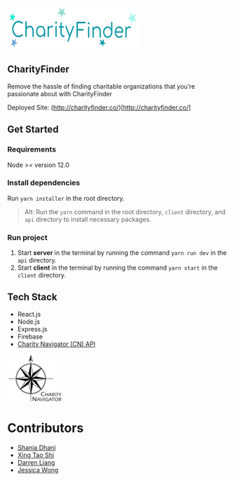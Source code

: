 <img src="https://raw.githubusercontent.com/CharityFinder/CharityFinder/ui/client/src/images/charityfinderlogo.png" width="300" height="100">

## CharityFinder

Remove the hassle of finding charitable organizations that you’re passionate about with CharityFinder

Deployed Site: (http://charityfinder.co/)[http://charityfinder.co/]

## Get Started

### Requirements

Node >= version 12.0

### Install dependencies

Run `yarn installer` in the root directory.

> Alt: Run the `yarn` command in the root directory, `client` directory, and `api` directory to install necessary packages.

### Run project

1. Start **server** in the terminal by running the command `yarn run dev` in the `api` directory.
1. Start **client** in the terminal by running the command `yarn start` in the `client` directory.

## Tech Stack

- React.js
- Node.js
- Express.js
- Firebase
- [Charity Navigator (CN) API](www.charitynavigator.org)

<img src="https://github.com/CharityFinder/CharityFinder/blob/main/client/public/charitynavigator.jpg" width="125px" height="110px">

# Contributors

- [Shania Dhani](https://github.com/sdhani)
- [Xing Tao Shi](https://github.com/xshi0603)
- [Darren Liang](https://github.com/dliang2)
- [Jessica Wong](https://github.com/wongjessica)
